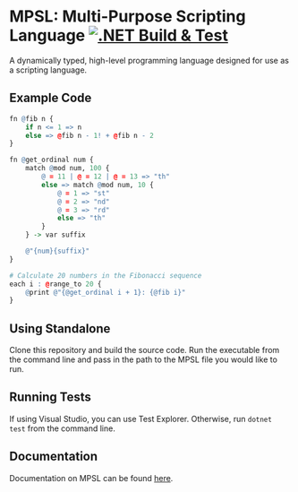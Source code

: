 # MPSL: Multi-Purpose Scripting Language [![.NET Build & Test](https://github.com/fahmed10/MPSLInterpreter/actions/workflows/dotnet.yml/badge.svg)](https://github.com/fahmed10/MPSLInterpreter/actions/workflows/dotnet.yml)

A dynamically typed, high-level programming language designed for use as a scripting language.

## Example Code
```r
fn @fib n {
    if n <= 1 => n
    else => @fib n - 1! + @fib n - 2
}

fn @get_ordinal num {
    match @mod num, 100 {
        @ = 11 | @ = 12 | @ = 13 => "th"
        else => match @mod num, 10 {
            @ = 1 => "st"
            @ = 2 => "nd"
            @ = 3 => "rd"
            else => "th"
        }
    } -> var suffix

    @"{num}{suffix}"
}

# Calculate 20 numbers in the Fibonacci sequence
each i : @range_to 20 {
    @print @"{@get_ordinal i + 1}: {@fib i}"
}
```

## Using Standalone

Clone this repository and build the source code. Run the executable from the command line and pass in the path to the MPSL file you would like to run.

## Running Tests

If using Visual Studio, you can use Test Explorer. Otherwise, run `dotnet test` from the command line.

## Documentation

Documentation on MPSL can be found [here](https://github.com/fahmed10/MPSLInterpreter/wiki/Language-Reference).